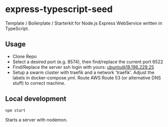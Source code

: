 # express-typescript-seed

Template / Boilerplate / Starterkit for Node.js Express WebService written in TypeScript.

## Usage

- Clone Repo
- Select a desired port (e.g. 8574), then find/replace the current port 6522
- Find/Replace the server ssh login with yours: ubuntu@18.196.229.25
- Setup a swarm cluster with traefik and a network 'traefik'. Adjust the labels in docker-compose.yml. Route AWS Route 53 (or alternative DNS stuff) to correct machine.

## Local development

```
npm start
```

Starts a server with nodemon.
